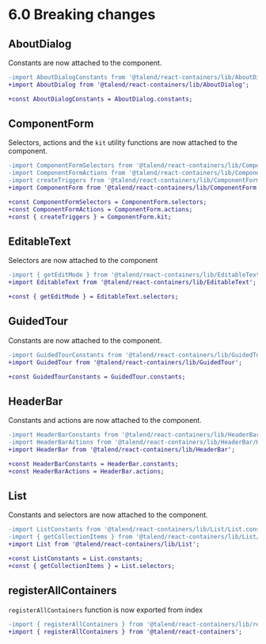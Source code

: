 # 6.0 Breaking changes

## AboutDialog

Constants are now attached to the component.

```diff
-import AboutDialogConstants from '@talend/react-containers/lib/AboutDialog/AboutDialog.constants'
+import AboutDialog from '@talend/react-containers/lib/AboutDialog';

+const AboutDialogConstants = AboutDialog.constants;
```

## ComponentForm

Selectors, actions and the `kit` utility functions are now attached to the component.

```diff
-import ComponentFormSelectors from '@talend/react-containers/lib/ComponentForm/ComponentForm.selectors'
-import ComponentFormActions from '@talend/react-containers/lib/ComponentForm/ComponentForm.actions'
-import createTriggers from '@talend/react-containers/lib/ComponentForm/kit/createTriggers';
+import ComponentForm from '@talend/react-containers/lib/ComponentForm';

+const ComponentFormSelectors = ComponentForm.selectors;
+const ComponentFormActions = ComponentForm.actions;
+const { createTriggers } = ComponentForm.kit;
```

## EditableText

Selectors are now attached to the component

```diff
-import { getEditMode } from '@talend/react-containers/lib/EditableText/EditableText.selectors'
+import EditableText from '@talend/react-containers/lib/EditableText';

+const { getEditMode } = EditableText.selectors;
```

## GuidedTour

Constants are now attached to the component.

```diff
-import GuidedTourConstants from '@talend/react-containers/lib/GuidedTour/GuidedTour.constants'
+import GuidedTour from '@talend/react-containers/lib/GuidedTour';

+const GuidedTourConstants = GuidedTour.constants;
```

## HeaderBar

Constants and actions are now attached to the component.

```diff
-import HeaderBarConstants from '@talend/react-containers/lib/HeaderBar/HeaderBar.constants'
-import HeaderBarActions from '@talend/react-containers/lib/HeaderBar/HeaderBar.actions'
+import HeaderBar from '@talend/react-containers/lib/HeaderBar';

+const HeaderBarConstants = HeaderBar.constants;
+const HeaderBarActions = HeaderBar.actions;
```

## List

Constants and selectors are now attached to the component.

```diff
-import ListConstants from '@talend/react-containers/lib/List/List.constants'
-import { getCollectionItems } from '@talend/react-containers/lib/List/selector'
+import List from '@talend/react-containers/lib/List';

+const ListConstants = List.constants;
+const { getCollectionItems } = List.selectors;
```

## registerAllContainers

`registerAllContainers` function is now exported from index

```diff
-import { registerAllContainers } from '@talend/react-containers/lib/register'
+import { registerAllContainers } from '@talend/react-containers';
```
